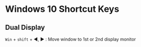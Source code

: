 # Windows 10 Shortcut Keys



## Dual Display

`Win`  + `shift` + :arrow_backward:, :arrow_forward: : Move window to 1st or 2nd display monitor



